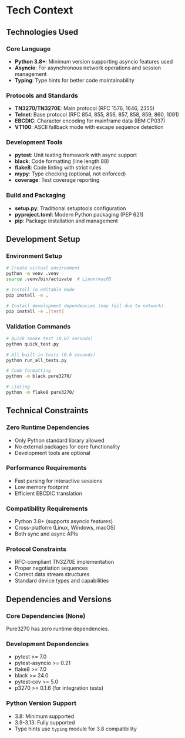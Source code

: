 # Tech Context

## Technologies Used

### Core Language
- **Python 3.8+**: Minimum version supporting asyncio features used
- **Asyncio**: For asynchronous network operations and session management
- **Typing**: Type hints for better code maintainability

### Protocols and Standards
- **TN3270/TN3270E**: Main protocol (RFC 1576, 1646, 2355)
- **Telnet**: Base protocol (RFC 854, 855, 856, 857, 858, 859, 860, 1091)
- **EBCDIC**: Character encoding for mainframe data (IBM CP037)
- **VT100**: ASCII fallback mode with escape sequence detection

### Development Tools
- **pytest**: Unit testing framework with async support
- **black**: Code formatting (line length 88)
- **flake8**: Code linting with strict rules
- **mypy**: Type checking (optional, not enforced)
- **coverage**: Test coverage reporting

### Build and Packaging
- **setup.py**: Traditional setuptools configuration
- **pyproject.toml**: Modern Python packaging (PEP 621)
- **pip**: Package installation and management

## Development Setup

### Environment Setup
```bash
# Create virtual environment
python -m venv .venv
source .venv/bin/activate  # Linux/macOS

# Install in editable mode
pip install -e .

# Install development dependencies (may fail due to network)
pip install -e .[test]
```

### Validation Commands
```bash
# Quick smoke test (0.07 seconds)
python quick_test.py

# All built-in tests (0.6 seconds)
python run_all_tests.py

# Code formatting
python -m black pure3270/

# Linting
python -m flake8 pure3270/
```

## Technical Constraints

### Zero Runtime Dependencies
- Only Python standard library allowed
- No external packages for core functionality
- Development tools are optional

### Performance Requirements
- Fast parsing for interactive sessions
- Low memory footprint
- Efficient EBCDIC translation

### Compatibility Requirements
- Python 3.8+ (supports asyncio features)
- Cross-platform (Linux, Windows, macOS)
- Both sync and async APIs

### Protocol Constraints
- RFC-compliant TN3270E implementation
- Proper negotiation sequences
- Correct data stream structures
- Standard device types and capabilities

## Dependencies and Versions

### Core Dependencies (None)
Pure3270 has zero runtime dependencies.

### Development Dependencies
- pytest >= 7.0
- pytest-asyncio >= 0.21
- flake8 >= 7.0
- black >= 24.0
- pytest-cov >= 5.0
- p3270 >= 0.1.6 (for integration tests)

### Python Version Support
- 3.8: Minimum supported
- 3.9-3.13: Fully supported
- Type hints use `typing` module for 3.8 compatibility

